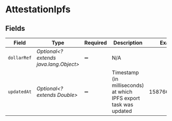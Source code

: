 # AttestationIpfs


## Fields

| Field                                                              | Type                                                               | Required                                                           | Description                                                        | Example                                                            |
| ------------------------------------------------------------------ | ------------------------------------------------------------------ | ------------------------------------------------------------------ | ------------------------------------------------------------------ | ------------------------------------------------------------------ |
| `dollarRef`                                                        | *Optional<? extends java.lang.Object>*                             | :heavy_minus_sign:                                                 | N/A                                                                |                                                                    |
| `updatedAt`                                                        | *Optional<? extends Double>*                                       | :heavy_minus_sign:                                                 | Timestamp (in milliseconds) at which IPFS export task was updated<br/> | 1587667174725                                                      |